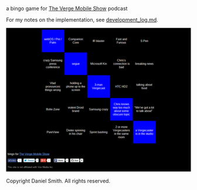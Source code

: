 a bingo game for [The Verge Mobile Show](http://theverge.com/video/the-verge-mobile-show) podcast

For my notes on the implementation, see [development_log.md](development_log.md).

<img src='screenshot.png' alt='screenshot' width=720>

Copyright Daniel Smith. All rights reserved.
